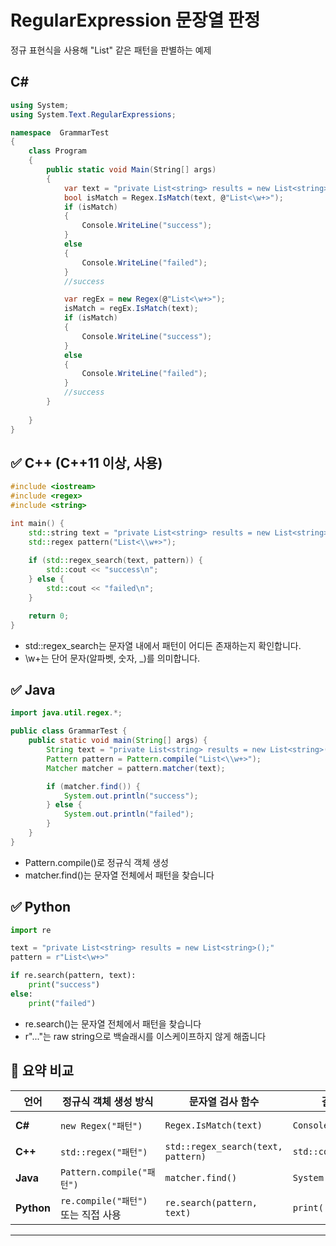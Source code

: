 # RegularExpression 문장열 판정

정규 표현식을 사용해 "List<string>" 같은 패턴을 판별하는 예제

## C#
```csharp
using System;
using System.Text.RegularExpressions;

namespace  GrammarTest
{
    class Program
    {
        public static void Main(String[] args)
        {
            var text = "private List<string> results = new List<string>();";
            bool isMatch = Regex.IsMatch(text, @"List<\w+>");
            if (isMatch)
            {
                Console.WriteLine("success");
            }
            else
            {
                Console.WriteLine("failed");
            }
            //success

            var regEx = new Regex(@"List<\w+>");
            isMatch = regEx.IsMatch(text);
            if (isMatch)
            {
                Console.WriteLine("success");
            }
            else
            {
                Console.WriteLine("failed");
            }
            //success
        }
        
    }
}

```


## ✅ C++ (C++11 이상, <regex> 사용)
```cpp
#include <iostream>
#include <regex>
#include <string>

int main() {
    std::string text = "private List<string> results = new List<string>();";
    std::regex pattern("List<\\w+>");
    
    if (std::regex_search(text, pattern)) {
        std::cout << "success\n";
    } else {
        std::cout << "failed\n";
    }

    return 0;
}
```


- std::regex_search는 문자열 내에서 패턴이 어디든 존재하는지 확인합니다.
- \\w+는 단어 문자(알파벳, 숫자, _)를 의미합니다.

## ✅ Java
```java
import java.util.regex.*;

public class GrammarTest {
    public static void main(String[] args) {
        String text = "private List<string> results = new List<string>();";
        Pattern pattern = Pattern.compile("List<\\w+>");
        Matcher matcher = pattern.matcher(text);

        if (matcher.find()) {
            System.out.println("success");
        } else {
            System.out.println("failed");
        }
    }
}
```

- Pattern.compile()로 정규식 객체 생성
- matcher.find()는 문자열 전체에서 패턴을 찾습니다

## ✅ Python
```python
import re

text = "private List<string> results = new List<string>();"
pattern = r"List<\w+>"

if re.search(pattern, text):
    print("success")
else:
    print("failed")
```

- re.search()는 문자열 전체에서 패턴을 찾습니다
- r"..."는 raw string으로 백슬래시를 이스케이프하지 않게 해줍니다

## 🧪 요약 비교
| 언어     | 정규식 객체 생성 방식       | 문자열 검사 함수         | 결과 출력 방식         | 비고                         |
|----------|-----------------------------|---------------------------|------------------------|------------------------------|
| **C#**   | `new Regex("패턴")`         | `Regex.IsMatch(text)`     | `Console.WriteLine(...)` | `System.Text.RegularExpressions` 필요 |
| **C++**  | `std::regex("패턴")`        | `std::regex_search(text, pattern)` | `std::cout << ...`     | `<regex>` 헤더 필요           |
| **Java** | `Pattern.compile("패턴")`   | `matcher.find()`          | `System.out.println(...)` | `java.util.regex` 패키지 사용 |
| **Python** | `re.compile("패턴")` 또는 직접 사용 | `re.search(pattern, text)` | `print(...)`            | `re` 모듈 기본 포함           |

---


